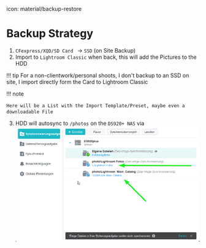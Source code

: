 icon: material/backup-restore

# Backup Strategy

1. `CFexpress/XQD/SD Card ` -> `SSD` (on Site Backup)
2. Import to `Lightroom Classic` when back, this will add the Pictures to the HDD

!!! tip
    For a non-clientwork/personal shoots, I don't backup to an SSD on site, I import directly form the Card to Lightroom Classic

!!! note

    Here will be a List with the Import Template/Preset, maybe even a downloadable File


3. HDD will autosync to `/photos` on the `DS920+ NAS` via   
    ![Alt text](../images/Photography/drive_sync.png)
















































<!-- ############# JUST THE BACKUP OF MY OLD WAY, WHICH SHOULD APPEAR ON MY PAGE



## Standard
Upload to Lightroom (not Classic) (iPad on Site) oder Mac zuhause
Für Kunden mind. 3 Monate Backupgarantie und Cloudaccess  (Adobe Lightroom)

---

Cull photos and edit them (don't delete them yet)
Manually Backup culled and edited Photos in RAW and JPG to WD 4TB
don't use the auto function in Lightroom, as this backs up all the crap photos too

---

This will get synced to DelevenNAS/photo and you don't have the problem of loosing the Network

---

Make sure you are not searching in DelevenNAS/home/Photos  thats something different

---

Backup this Folder to a external drive (Happens Automatically every day)
is currently automated with Hyperbackup to WD MyBook 

----

Backup JPG to iCloud Photos
Drag and Drop from HDD or NAS

---

After you made sure everything is backed up 3 Times (Lightroom Cloud, NAS, HDD) you can Format the Cards and delete the photos from the SSD

Somit habe ich 4 Backups, 1x NAS, 2x HDD, und mind. während der 3 Monate, auch auf Lightroom Cloud

JPGs sind dann noch zusätzlich in der iCloud


Alle Paar Monate kann man auch mal das Backup von DelevenNAS/photo/SynologyDrive zum PR4100/Photo_Drive_Backup kopieren, dann ist da auch ein Backup.

## Wedding/Event/Clientwork
Same as Standard just Backup on Location to a 500GB or 1 TB SSD, keep the XQD/CFexpress/SD Cards

So you have the first Copy on 1st Cardslot, the second on the 2nd Cardslot and the 3rd on the SSD.

When you come back, connect SSD to mac and import all in to lightroom.











############# END OF THE OLD BACKUPWAY -->


